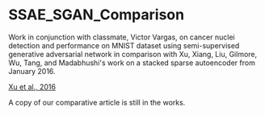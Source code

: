 # SSAE_SGAN_Comparison
Work in conjunction with classmate, Victor Vargas, on cancer nuclei detection and performance on MNIST dataset using semi-supervised generative adversarial network in comparison with Xu, Xiang, Liu, Gilmore, Wu, Tang, and Madabhushi's work on a stacked sparse autoencoder from January 2016.

<a href="https://www.researchgate.net/profile/Renlong_Hang2/publication/269272188_Stacked_Sparse_Autoencoder_SSAE_based_framework_for_nuclei_patch_classification_on_breast_cancer_histopathology/links/55a8abff08aea994671df159/Stacked-Sparse-Autoencoder-SSAE-based-framework-for-nuclei-patch-classification-on-breast-cancer-histopathology.pdf?_sg%5B0%5D=blsEavUiEp575QCWJ8Y0ZY8t_ydXPKALsoXzGdYL6v7M430JH4LbyXtxjiTyPXADkVpV6IFuVf1xUozHBSuarg.HYqCqQxEH4OZv7eJcpuGAsHwvnZNEl4Va3poNOEpvwFy9clVCImDbZsJKwqr-vTzOHDCiD61m26uwviVNbiA2g&_sg%5B1%5D=Bb0tVXagpDS7FEkgerAseCHPVkGXNKBeeajt-zm9mB6jGRQuAY-sa3iKSqxxi2gAb4ys_w7SB_0hOXtZt9l0u0vNFRQzDdtm8kjVIwznBVNH.HYqCqQxEH4OZv7eJcpuGAsHwvnZNEl4Va3poNOEpvwFy9clVCImDbZsJKwqr-vTzOHDCiD61m26uwviVNbiA2g&_iepl=">Xu et al., 2016 </a>

A copy of our comparative article is still in the works. 



